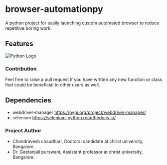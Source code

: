 # browser-automationpy
A python project for easily launching custom automated browser to reduce repetitive boring work.

## Features

![Python Logo](https://www.google.com/imgres?imgurl=https%3A%2F%2Frotonorthamerica.com%2Froto%2Fwp-content%2Fuploads%2F2017%2F06%2FNeed-Image-Square.jpg&imgrefurl=https%3A%2F%2Frotonorthamerica.com%2Fwindow-hardware-hung-sliding%2Fneed-image-square%2F&tbnid=eiopdnZt9mzSXM&vet=12ahUKEwixot69-szyAhWuGLcAHT8KCOwQMygIegUIARDPAQ..i&docid=_0o_twwmYzGu6M&w=1000&h=1000&q=need%20image&ved=2ahUKEwixot69-szyAhWuGLcAHT8KCOwQMygIegUIARDPAQ "Sample inline image")

### Contribution
Feel free to raise a pull request if you have written any new function or class that 
could be beneficial to other users as well.

## Dependencies
- webdriver-manager https://pypi.org/project/webdriver-manager/
- selenium https://selenium-python.readthedocs.io/


### Project Author
- Chandravesh chaudhari, Doctoral candidate at christ university, Bangalore.
- Dr. Geetanjali purswani, Assistant professor at christ university, Bangalore.



